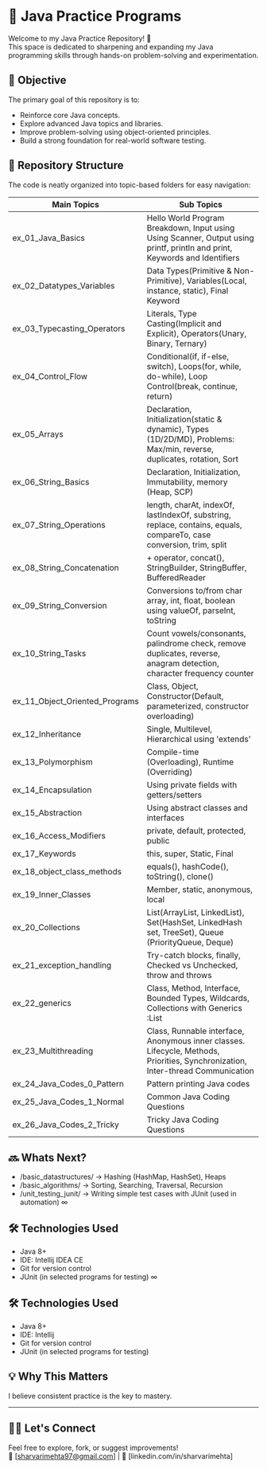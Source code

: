 # 🧠 Java Practice Programs

Welcome to my Java Practice Repository! 🚀  
This space is dedicated to sharpening and expanding my Java programming skills through hands-on problem-solving and experimentation.

## 🎯 Objective

The primary goal of this repository is to:
- Reinforce core Java concepts.
- Explore advanced Java topics and libraries.
- Improve problem-solving using object-oriented principles.
- Build a strong foundation for real-world software testing.

## 📂 Repository Structure

The code is neatly organized into topic-based folders for easy navigation:

| Main Topics                    | Sub Topics                                                                                                                      |
|--------------------------------|---------------------------------------------------------------------------------------------------------------------------------|
| ex_01_Java_Basics              | Hello World Program Breakdown, Input using Using Scanner, Output using printf, println and print, Keywords and Identifiers      |
| ex_02_Datatypes_Variables      | Data Types(Primitive & Non-Primitive), Variables(Local, instance, static), Final Keyword                                        |
| ex_03_Typecasting_Operators    | Literals, Type Casting(Implicit and Explicit), Operators(Unary, Binary, Ternary)                                                |
| ex_04_Control_Flow             | Conditional(if, if-else, switch), Loops(for, while, do-while), Loop Control(break, continue, return)                            |
| ex_05_Arrays                   | Declaration, Initialization(static & dynamic), Types (1D/2D/MD), Problems: Max/min, reverse, duplicates, rotation, Sort         |
| ex_06_String_Basics            | Declaration, Initialization, Immutability, memory (Heap, SCP)                                                                   |
| ex_07_String_Operations        | length, charAt, indexOf, lastIndexOf, substring, replace, contains, equals, compareTo, case conversion, trim, split             |
| ex_08_String_Concatenation     | + operator, concat(), StringBuilder, StringBuffer, BufferedReader                                                               |
| ex_09_String_Conversion        | Conversions to/from char array, int, float, boolean using valueOf, parseInt, toString                                           |
| ex_10_String_Tasks             | Count vowels/consonants, palindrome check, remove duplicates, reverse, anagram detection, character frequency counter           |
| ex_11_Object_Oriented_Programs | Class, Object, Constructor(Default, parameterized, constructor overloading)                                                     |
| ex_12_Inheritance              | Single, Multilevel, Hierarchical using 'extends'                                                                                |
| ex_13_Polymorphism             | Compile-time (Overloading), Runtime (Overriding)                                                                                |
| ex_14_Encapsulation            | Using private fields with getters/setters                                                                                       |
| ex_15_Abstraction              | Using abstract classes and interfaces                                                                                           |
| ex_16_Access_Modifiers         | private, default, protected, public                                                                                             |
| ex_17_Keywords                 | this, super, Static, Final                                                                                                      |
| ex_18_object_class_methods     | equals(), hashCode(), toString(), clone()                                                                                       |
| ex_19_Inner_Classes            | Member, static, anonymous, local                                                                                                |
| ex_20_Collections              | List(ArrayList, LinkedList), Set(HashSet, LinkedHash set, TreeSet), Queue (PriorityQueue, Deque)                                |
| ex_21_exception_handling       | Try-catch blocks, finally, Checked vs Unchecked, throw and throws                                                               |
| ex_22_generics                 | Class, Method, Interface, Bounded Types, Wildcards, Collections with Generics :List<String>                                     | 
| ex_23_Multithreading           | Class, Runnable interface, Anonymous inner classes. Lifecycle, Methods, Priorities, Synchronization, Inter-thread Communication |
| ex_24_Java_Codes_0_Pattern     | Pattern printing Java codes                                                                                                     |
| ex_25_Java_Codes_1_Normal      | Common Java Coding Questions                                                                                                    |
| ex_26_Java_Codes_2_Tricky      | Tricky Java Coding Questions                                                                                                    |

## 🔜 Whats Next? 
- /basic_datastructures/     → Hashing (HashMap, HashSet), Heaps
- /basic_algorithms/         → Sorting, Searching, Traversal, Recursion
- /unit_testing_junit/       → Writing simple test cases with JUnit (used in automation) 
∞

## 🛠 Technologies Used

- Java 8+
- IDE: Intellij IDEA CE
- Git for version control
- JUnit (in selected programs for testing)
∞

## 🛠 Technologies Used

- Java 8+
- IDE: Intellij
- Git for version control
- JUnit (in selected programs for testing)

## 💡 Why This Matters

I believe consistent practice is the key to mastery.

---

## 🙋‍♂️ Let's Connect

Feel free to explore, fork, or suggest improvements!  
📧 [sharvarimehta97@gmail.com] | 💼 [linkedin.com/in/sharvarimehta]